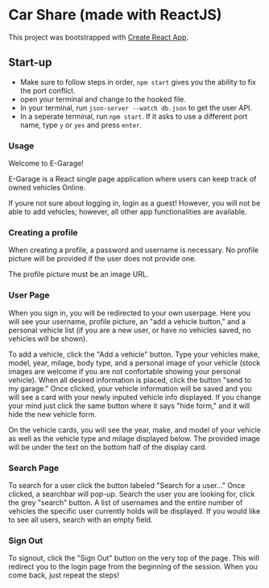 # Car Share (made with ReactJS)

This project was bootstrapped with [Create React App](https://github.com/facebook/create-react-app).

## Start-up

- Make sure to follow steps in order, `npm start` gives you the ability to fix the port conflict. 
- open your terminal and change to the hooked file.
- In your terminal, run `json-server --watch db.json` to get the user API.
- In a seperate terminal, run `npm start`. If it asks to use a different port name, type `y` or `yes` and press `enter`.

### Usage

Welcome to E-Garage!

E-Garage is a React single page application where users can keep track of owned vehicles Online. 

If youre not sure about logging in, login as a guest! However, you will not be able to add vehicles; however, all other app functionalities are available.

### Creating a profile

When creating a profile, a password and username is necessary. No profile picture will be provided if the user does not provide one. 

The profile picture must be an image URL.

### User Page

When you sign in, you will be redirected to your own userpage. Here you will see your username, profile picture, an "add a vehicle button," and a personal vehicle list (if you are a new user, or have no vehicles saved, no vehicles will be shown).

To add a vehicle, click the "Add a vehicle" button. Type your vehicles make, model, year, milage, body type, and a personal image of your vehicle (stock images are welcome if you are not confortable showing your personal vehicle). When all desired information is placed, click the button "send to my garage." Once clicked, your vehicle information will be saved and you will see a card with your newly inputed vehicle info displayed. If you change your mind just click the same button where it says "hide form," and it will hide the new vehicle form. 

On the vehicle cards, you will see the year, make, and model of your vehicle as well as the vehicle type and milage displayed below. The provided image will be under the text on the bottom half of the display card.

### Search Page

To search for a user click the button labeled "Search for a user..." Once clicked, a searchbar will pop-up. Search the user you are looking for, click the grey "search" button. A list of usernames and the entire number of vehicles the specific user currently holds will be displayed. If you would like to see all users, search with an empty field. 

### Sign Out

To signout, click the "Sign Out" button on the very top of the page. This will redirect you to the login page from the beginning of the session. When you come back, just repeat the steps!